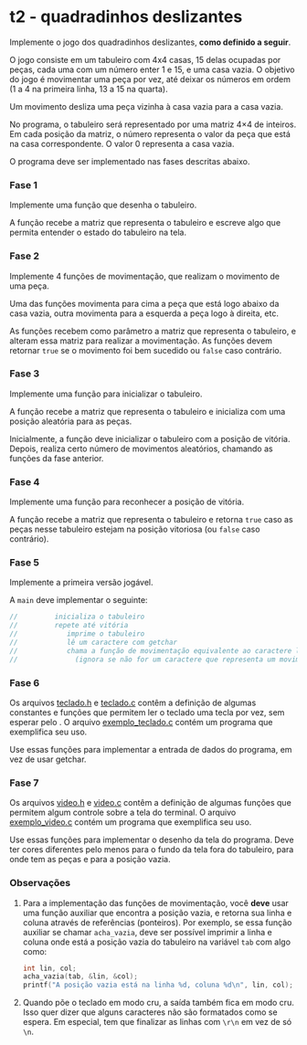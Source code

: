 # t2 - quadradinhos deslizantes

Implemente o jogo dos quadradinhos deslizantes, **como definido a seguir**.

O jogo consiste em um tabuleiro com 4x4 casas, 15 delas ocupadas por peças, cada uma com um número enter 1 e 15, e uma casa vazia. O objetivo do jogo é movimentar uma peça por vez, até deixar os números em ordem (1 a 4 na primeira linha, 13 a 15 na quarta).

Um movimento desliza uma peça vizinha à casa vazia para a casa vazia.

No programa, o tabuleiro será representado por uma matriz 4×4 de inteiros.
Em cada posição da matriz, o número representa o valor da peça que está na casa correspondente. O valor 0 representa a casa vazia.

O programa deve ser implementado nas fases descritas abaixo.

### Fase 1

Implemente uma função que desenha o tabuleiro.

A função recebe a matriz que representa o tabuleiro e escreve algo que permita entender o estado do tabuleiro na tela.

### Fase 2

Implemente 4 funções de movimentação, que realizam o movimento de uma peça.

Uma das funções movimenta para cima a peça que está logo abaixo da casa vazia, outra movimenta para a esquerda a peça logo à direita, etc.

As funções recebem como parâmetro a matriz que representa o tabuleiro, e alteram essa matriz para realizar a movimentação.
As funções devem retornar `true` se o movimento foi bem sucedido ou `false` caso contrário.

### Fase 3

Implemente uma função para inicializar o tabuleiro.

A função recebe a matriz que representa o tabuleiro e inicializa com uma posição aleatória para as peças.

Inicialmente, a função deve inicializar o tabuleiro com a posição de vitória.
Depois, realiza certo número de movimentos aleatórios, chamando as funções da fase anterior.

### Fase 4

Implemente uma função para reconhecer a posição de vitória.

A função recebe a matriz que representa o tabuleiro e retorna `true` caso as peças nesse tabuleiro estejam na posição vitoriosa (ou `false` caso contrário).

### Fase 5

Implemente a primeira versão jogável.

A `main` deve implementar o seguinte:
```c
//         inicializa o tabuleiro
//         repete até vitória
//            imprime o tabuleiro
//            lê um caractere com getchar
//            chama a função de movimentação equivalente ao caractere lido
//              (ignora se não for um caractere que representa um movimento)
```

### Fase 6

Os arquivos [teclado.h](../Complementos/teclado.h) e [teclado.c](../Complementos/teclado.c) contêm a definição de algumas constantes e funções que permitem ler o teclado uma tecla por vez, sem esperar pelo <enter>. O arquivo [exemplo_teclado.c](../Complementos/exemplo_teclado.c) contém um programa que exemplifica seu uso.

Use essas funções para implementar a entrada de dados do programa, em vez de usar getchar.

### Fase 7

Os arquivos [video.h](../Complementos/video.h) e [video.c](../Complementos/video.c) contêm a definição de algumas funções que permitem algum controle sobre a tela do terminal.
O arquivo [exemplo_video.c](../Complementos/exemplo_video.c) contém um programa que exemplifica seu uso.

Use essas funções para implementar o desenho da tela do programa.
Deve ter cores diferentes pelo menos para o fundo da tela fora do tabuleiro, para onde tem as peças e para a posição vazia.

### Observações

1. Para a implementação das funções de movimentação, você **deve** usar uma função auxiliar que encontra a posição vazia, e retorna sua linha e coluna através de referências (ponteiros).
   Por exemplo, se essa função auxiliar se chamar `acha_vazia`, deve ser possível imprimir a linha e coluna onde está a posição vazia do tabuleiro na variável `tab` com algo como:
   ```c
   int lin, col;
   acha_vazia(tab, &lin, &col);
   printf("A posição vazia está na linha %d, coluna %d\n", lin, col);

   ```

2. Quando põe o teclado em modo cru, a saída também fica em modo cru.
Isso quer dizer que alguns caracteres não são formatados como se espera.
Em especial, tem que finalizar as linhas com `\r\n` em vez de só `\n`.
